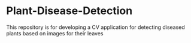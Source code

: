 # Plant-Disease-Detection
This repository is for developing a CV application for detecting diseased plants based on images for their leaves
<!--
## Modules Used
- YOLO: AI object detection model
- Kmeans: Pixel segmentation and clustering
- Optical Flow
- Perspective Transformation
- Speed and distance calculation per player

## Trained Models
- [Trained YOLO v5](link_to_model)

## Sample Video
- [Sample input video](link_to_video)

## Requirements
- Python 3.x
- ultralytics
- supervision
-->
